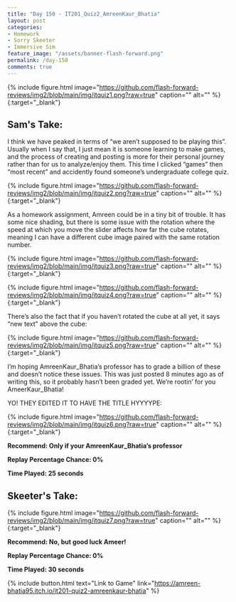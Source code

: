 ```yaml
---
title: "Day 150 - IT201_Quiz2_AmreenKaur_Bhatia"
layout: post
categories:
- Homework
- Sorry Skeeter
- Immersive Sim
feature_image: "/assets/banner-flash-forward.png"
permalink: /day-150
comments: true
---
```


{% include figure.html image="https://github.com/flash-forward-reviews/img2/blob/main/img/itquiz1.png?raw=true" caption="" alt="" %}{:target="_blank"}

## Sam's Take:

I think we have peaked in terms of “we aren’t supposed to be playing this”. Usually when I say that, I just mean it is someone learning to make games, and the process of creating and posting is more for their personal journey rather than for us to analyze/enjoy them. This time I clicked “games” then “most recent” and accidently found someone’s undergraduate college quiz.

{% include figure.html image="https://github.com/flash-forward-reviews/img2/blob/main/img/itquiz2.png?raw=true" caption="" alt="" %}{:target="_blank"}

As a homework assignment, Amreen could be in a tiny bit of trouble. It has some nice shading, but there is some issue with the rotation where the speed at which you move the slider affects how far the cube rotates, meaning I can have a different cube image paired with the same rotation number.

{% include figure.html image="https://github.com/flash-forward-reviews/img2/blob/main/img/itquiz3.png?raw=true" caption="" alt="" %}{:target="_blank"}

{% include figure.html image="https://github.com/flash-forward-reviews/img2/blob/main/img/itquiz4.png?raw=true" caption="" alt="" %}{:target="_blank"}

There’s also the fact that if you haven’t rotated the cube at all yet, it says “new text” above the cube:

{% include figure.html image="https://github.com/flash-forward-reviews/img2/blob/main/img/itquiz5.png?raw=true" caption="" alt="" %}{:target="_blank"}

I’m hoping AmreenKaur_Bhatia’s professor has to grade a billion of these and doesn’t notice these issues. This was just posted 8 minutes ago as of writing this, so it probably hasn’t been graded yet. We’re rootin’ for you AmeerKaur_Bhatia!

YO! THEY EDITED IT TO HAVE THE TITLE HYYYYPE:

{% include figure.html image="https://github.com/flash-forward-reviews/img2/blob/main/img/itquiz6.png?raw=true" caption="" alt="" %}{:target="_blank"}

**Recommend: Only if your AmreenKaur_Bhatia’s professor**

**Replay Percentage Chance: 0%**

**Time Played: 25 seconds**

## Skeeter's Take:

{% include figure.html image="https://github.com/flash-forward-reviews/img2/blob/main/img/itquiz7.png?raw=true" caption="" alt="" %}{:target="_blank"}

**Recommend: No, but good luck Ameer!**

**Replay Percentage Chance: 0%**

**Time Played: 30 seconds**

{% include button.html text="Link to Game" link="https://amreen-bhatia95.itch.io/it201-quiz2-amreenkaur-bhatia" %}